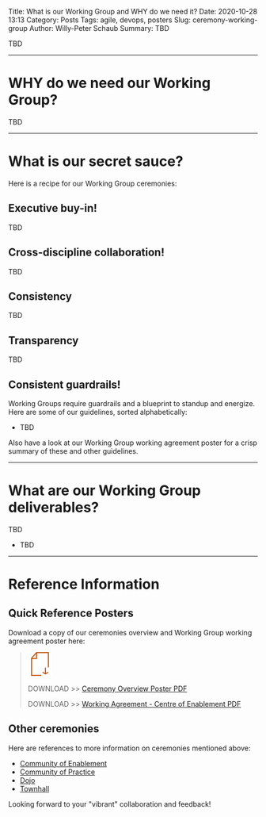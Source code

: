 Title: What is our Working Group and WHY do we need it?
Date: 2020-10-28 13:13
Category: Posts
Tags: agile, devops, posters
Slug: ceremony-working-group
Author: Willy-Peter Schaub
Summary: TBD

TBD 

---

# WHY do we need our Working Group?

TBD

---

# What is our secret sauce?

Here is a recipe for our Working Group ceremonies:

## Executive buy-in!

TBD

## Cross-discipline collaboration!

TBD

## Consistency

TBD

## Transparency 

TBD

## Consistent guardrails!

Working Groups require guardrails and a blueprint to standup and energize. Here are some of our guidelines, sorted alphabetically:

- TBD

Also have a look at our Working Group working agreement poster for a crisp summary of these and other guidelines.

---

# What are our Working Group deliverables?

TBD

- TBD

---

# Reference Information

## Quick Reference Posters

Download a copy of our ceremonies overview and Working Group working agreement poster here:

> ![Poster](/images/moving-hundreds-of-pipeline-snowflakes-qr-1-2.png)
>
> DOWNLOAD >> [Ceremony Overview Poster PDF](/documents/working-agreement-ceremonies-overview.pdf)
>
> DOWNLOAD >> [Working Agreement - Centre of Enablement PDF](/documents/working-agreement-working-group.pdf)

## Other ceremonies

Here are references to more information on ceremonies mentioned above:

- [Community of Enablement](/images/coming-soon.png)
- [Community of Practice](/images/coming-soon.png)
- [Dojo](/images/coming-soon.png)
- [Townhall](/images/coming-soon.png)

Looking forward to your "vibrant" collaboration and feedback!

